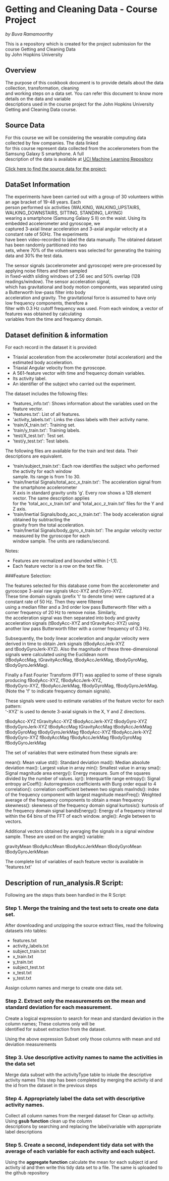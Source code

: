 <!---------------------------------------------
title: "CodeBook.md"
author: "Buva Ramamoorthy"
date: "July 23, 2014"
output: "html_document"
----------------------------------------------->
        
# **Getting and Cleaning Data - Course Project**
        
*by Buva Ramamoorthy*
        
This is a repository which is created for the project submission for the course Getting and Cleaning Data  
by John Hopkins University

## Overview
The purpose of this cookbook document is to provide details about the data collection, transformation, cleaning   
and working steps on a data set. You can refer this document to know more details on the data and variable  
descriptions used in the course project for the John Hopkins University Getting and Cleaning Data course.

## Source Data
For this course we will be considering the wearable computing data collected by few companies. The data linked  
for this course represent data collected from the accelerometers from the Samsung Galaxy S smartphone. A full  
description of the data is available at [UCI Machine Learning Repository](http://http://archive.ics.uci.edu/ml/datasets/Human+Activity+Recognition+Using+Smartphones) 

[Click here to find the source data for the project:](https://d396qusza40orc.cloudfront.net/getdata%2Fprojectfiles%2FUCI%20HAR%20Dataset.zip) 

## DataSet Information
The experiments have been carried out with a group of 30 volunteers within an age bracket of 19-48 years. Each  
person performed six activities (WALKING, WALKING_UPSTAIRS, WALKING_DOWNSTAIRS, SITTING, STANDING, LAYING)  
wearing a smartphone (Samsung Galaxy S II) on the waist. Using its embedded accelerometer and gyroscope, we  
captured 3-axial linear acceleration and 3-axial angular velocity at a constant rate of 50Hz. The experiments  
have been video-recorded to label the data manually. The obtained dataset has been randomly partitioned into two  
sets, where 70% of the volunteers was selected for generating the training data and 30% the test data. 

The sensor signals (accelerometer and gyroscope) were pre-processed by applying noise filters and then sampled   
in fixed-width sliding windows of 2.56 sec and 50% overlap (128 readings/window). The sensor acceleration signal,  
which has gravitational and body motion components, was separated using a Butterworth low-pass filter into body   
acceleration and gravity. The gravitational force is assumed to have only low frequency components, therefore a   
filter with 0.3 Hz cutoff frequency was used. From each window, a vector of features was obtained by calculating  
variables from the time and frequency domain. 

## Dataset definition & information 
For each record in the dataset it is provided:
- Triaxial acceleration from the accelerometer (total acceleration) and the estimated body acceleration.
- Triaxial Angular velocity from the gyroscope. 
- A 561-feature vector with time and frequency domain variables. 
- Its activity label. 
- An identifier of the subject who carried out the experiment.

The dataset includes the following files:
- 'features_info.txt': Shows information about the variables used on the feature vector.
- 'features.txt': List of all features.
- 'activity_labels.txt': Links the class labels with their activity name.
- 'train/X_train.txt': Training set.
- 'train/y_train.txt': Training labels.
- 'test/X_test.txt': Test set.
- 'test/y_test.txt': Test labels.

The following files are available for the train and test data. Their descriptions are equivalent. 

- 'train/subject_train.txt': Each row identifies the subject who performed the activity for each window  
sample. Its range is from 1 to 30. 
- 'train/Inertial Signals/total_acc_x_train.txt': The acceleration signal from the smartphone accelerometer  
X axis in standard gravity units 'g'. Every row shows a 128 element vector. The same description applies   
for the 'total_acc_x_train.txt' and 'total_acc_z_train.txt' files for the Y and Z axis. 
- 'train/Inertial Signals/body_acc_x_train.txt': The body acceleration signal obtained by subtracting the   
gravity from the total acceleration. 
- 'train/Inertial Signals/body_gyro_x_train.txt': The angular velocity vector measured by the gyroscope for each   
window sample. The units are radians/second. 

Notes: 
- Features are normalized and bounded within [-1,1].
- Each feature vector is a row on the text file.

###Feature Selection: 

The features selected for this database come from the accelerometer and gyroscope 3-axial raw signals tAcc-XYZ and tGyro-XYZ.   
These time domain signals (prefix 't' to denote time) were captured at a constant rate of 50 Hz. Then they were filtered   
using a median filter and a 3rd order low pass Butterworth filter with a corner frequency of 20 Hz to remove noise. Similarly,  
the acceleration signal was then separated into body and gravity acceleration signals (tBodyAcc-XYZ and tGravityAcc-XYZ) using  
another low pass Butterworth filter with a corner frequency of 0.3 Hz. 

Subsequently, the body linear acceleration and angular velocity were derived in time to obtain Jerk signals (tBodyAccJerk-XYZ  
                                                                                                             and tBodyGyroJerk-XYZ). Also the magnitude of these three-dimensional signals were calculated using the Euclidean norm   
(tBodyAccMag, tGravityAccMag, tBodyAccJerkMag, tBodyGyroMag, tBodyGyroJerkMag). 

Finally a Fast Fourier Transform (FFT) was applied to some of these signals producing fBodyAcc-XYZ, fBodyAccJerk-XYZ,   
fBodyGyro-XYZ, fBodyAccJerkMag, fBodyGyroMag, fBodyGyroJerkMag. (Note the 'f' to indicate frequency domain signals). 

These signals were used to estimate variables of the feature vector for each pattern:  
        '-XYZ' is used to denote 3-axial signals in the X, Y and Z directions.

tBodyAcc-XYZ
tGravityAcc-XYZ
tBodyAccJerk-XYZ
tBodyGyro-XYZ
tBodyGyroJerk-XYZ
tBodyAccMag
tGravityAccMag
tBodyAccJerkMag
tBodyGyroMag
tBodyGyroJerkMag
fBodyAcc-XYZ
fBodyAccJerk-XYZ
fBodyGyro-XYZ
fBodyAccMag
fBodyAccJerkMag
fBodyGyroMag
fBodyGyroJerkMag

The set of variables that were estimated from these signals are: 
        
mean(): Mean value
std(): Standard deviation
mad(): Median absolute deviation 
max(): Largest value in array
min(): Smallest value in array
sma(): Signal magnitude area
energy(): Energy measure. Sum of the squares divided by the number of values. 
iqr(): Interquartile range 
entropy(): Signal entropy
arCoeff(): Autorregresion coefficients with Burg order equal to 4
correlation(): correlation coefficient between two signals
maxInds(): index of the frequency component with largest magnitude
meanFreq(): Weighted average of the frequency components to obtain a mean frequency
skewness(): skewness of the frequency domain signal 
kurtosis(): kurtosis of the frequency domain signal 
bandsEnergy(): Energy of a frequency interval within the 64 bins of the FFT of each window.
angle(): Angle between to vectors.

Additional vectors obtained by averaging the signals in a signal window sample. These are used on the angle() variable:
        
gravityMean
tBodyAccMean
tBodyAccJerkMean
tBodyGyroMean
tBodyGyroJerkMean

The complete list of variables of each feature vector is available in 'features.txt'

## Description of run_analysis.R Script:
Following are the steps thats been handled in the R Script:
        
### Step 1. Merge the training and the test sets to create one data set.
After downloading and unzipping the source extract files, read the following datasets into tables:
- features.txt
- activity_labels.txt
- subject_train.txt
- x_train.txt
- y_train.txt
- subject_test.txt
- x_test.txt
- y_test.txt

Assign column names and merge to create one data set.

### Step 2. Extract only the measurements on the mean and standard deviation for each measurement. 
Create a logical expression to search for mean and standard deviation in the column names; These columns only will be  
identified for subset extraction from the dataset.

Using the above expression Subset only those columns with mean and std deviation measurements

### Step 3. Use descriptive activity names to name the activities in the data set
Merge data subset with the activityType table to inlude the descriptive activity names
This step has been completed by merging the activity id and the id from the dataset in the previous steps

### Step 4. Appropriately label the data set with descriptive activity names.
Collect all column names from the merged dataset for Clean up activity. Using **gsub function** clean up the column   
descriptions by searching and replacing the label/variable with appropriate label descriptions  

### Step 5. Create a second, independent tidy data set with the average of each variable for each activity and each subject. 
Using the **aggregate function** calculate the mean for each subject id and activity id and then write this tidy data set to a file.
The same is uploaded to the github repository

